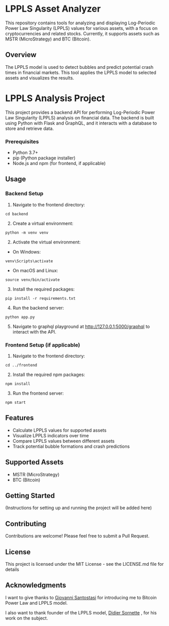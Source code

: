 # LPPLS Asset Analyzer

This repository contains tools for analyzing and displaying Log-Periodic Power Law Singularity (LPPLS) values for various assets, with a focus on cryptocurrencies and related stocks. Currently, it supports assets such as MSTR (MicroStrategy) and BTC (Bitcoin).

## Overview

The LPPLS model is used to detect bubbles and predict potential crash times in financial markets. This tool applies the LPPLS model to selected assets and visualizes the results.

# LPPLS Analysis Project

This project provides a backend API for performing Log-Periodic Power Law Singularity (LPPLS) analysis on financial data. The backend is built using Python with Flask and GraphQL, and it interacts with a database to store and retrieve data.

### Prerequisites

- Python 3.7+
- pip (Python package installer)
- Node.js and npm (for frontend, if applicable)

## Usage

### Backend Setup

1. Navigate to the frontend directory:

```
cd backend
```
    
2. Create a virtual environment:

```
python -m venv venv
```

2. Activate the virtual environment:
- On Windows:
```
venv\Scripts\activate
```

- On macOS and Linux:
```
source venv/bin/activate
```
3. Install the required packages:

```
pip install -r requirements.txt
```

4. Run the backend server:

```
python app.py
```
5. Navigate to graphql playground at http://127.0.0.1:5000/graphql to interact with the API.

### Frontend Setup (if applicable)

1. Navigate to the frontend directory:

```
cd ../frontend
```

2. Install the required npm packages:
```
npm install
```

3. Run the frontend server:

```
npm start
```



## Features

- Calculate LPPLS values for supported assets
- Visualize LPPLS indicators over time
- Compare LPPLS values between different assets
- Track potential bubble formations and crash predictions

## Supported Assets

- MSTR (MicroStrategy)
- BTC (Bitcoin)

## Getting Started

(Instructions for setting up and running the project will be added here)

## Contributing

Contributions are welcome! Please feel free to submit a Pull Request.

## License

This project is licensed under the MIT License - see the LICENSE.md file for details

## Acknowledgments

I want to give thanks to [Giovanni Santostasi](https://x.com/giovann35084111/status/1863682797900272021) for introducing me to Bitcoin Power Law and LPPLS model. 

I also want to thank founder of the LPPLS model, [Didier Sornette](https://scholar.google.com/citations?user=HGsSmMAAAAAJ&hl=en)
, for his work on the subject.



